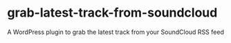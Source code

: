 # grab-latest-track-from-soundcloud
A WordPress plugin to grab the latest track from your SoundCloud RSS feed
